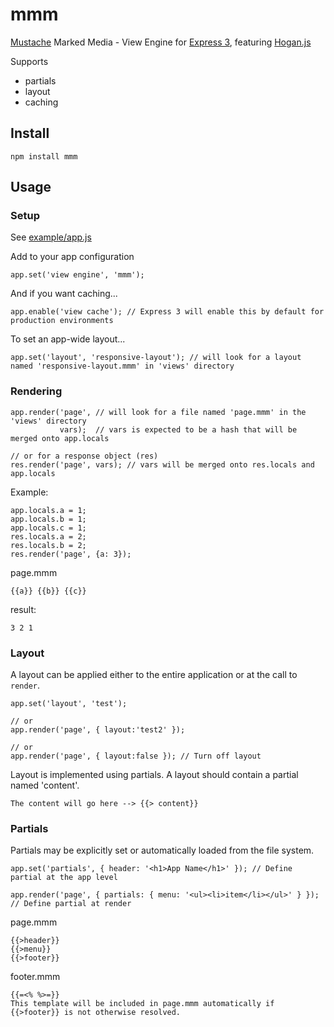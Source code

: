 # mmm

[Mustache](http://mustache.github.com/) Marked Media - View Engine for [Express 3](http://expressjs.com/),
  featuring [Hogan.js](https://github.com/twitter/hogan.js)

Supports
  - partials 
  - layout
  - caching

## Install

`npm install mmm`

## Usage

### Setup

See [example/app.js](https://github.com/techhead/mmm/blob/master/example/app.js)

Add to your app configuration

    app.set('view engine', 'mmm');
    
And if you want caching...

    app.enable('view cache'); // Express 3 will enable this by default for production environments
    
To set an app-wide layout...

    app.set('layout', 'responsive-layout'); // will look for a layout named 'responsive-layout.mmm' in 'views' directory
    
### Rendering

    app.render('page', // will look for a file named 'page.mmm' in the 'views' directory
               vars);  // vars is expected to be a hash that will be merged onto app.locals
               
    // or for a response object (res)
    res.render('page', vars); // vars will be merged onto res.locals and app.locals
    
Example:

    app.locals.a = 1;
    app.locals.b = 1;
    app.locals.c = 1;
    res.locals.a = 2;
    res.locals.b = 2;
    res.render('page', {a: 3});

page.mmm
```
{{a}} {{b}} {{c}}
```

result:
```
3 2 1
```

### Layout

A layout can be applied either to the entire application or at the call to `render`.

    app.set('layout', 'test');
    
    // or
    app.render('page', { layout:'test2' });
    
    // or
    app.render('page', { layout:false }); // Turn off layout
    
Layout is implemented using partials.  A layout should contain a partial named 'content'.

```
The content will go here --> {{> content}}
````

### Partials

Partials may be explicitly set or automatically loaded from the file system.

    app.set('partials', { header: '<h1>App Name</h1>' }); // Define partial at the app level
    
    app.render('page', { partials: { menu: '<ul><li>item</li></ul>' } }); // Define partial at render

page.mmm
```
{{>header}}
{{>menu}}
{{>footer}}
```

footer.mmm
```
{{=<% %>=}}
This template will be included in page.mmm automatically if {{>footer}} is not otherwise resolved.
```
